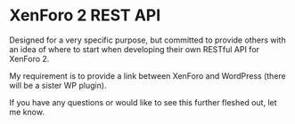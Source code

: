 # XenForo 2 REST API

Designed for a very specific purpose, but committed to provide others with an idea of where to start when developing their own RESTful API for XenForo 2.

My requirement is to provide a link between XenForo and WordPress (there will be a sister WP plugin).

If you have any questions or would like to see this further fleshed out, let me know.


